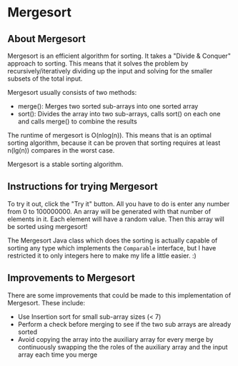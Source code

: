 # Mergesort

## About Mergesort

Mergesort is an efficient algorithm for sorting. It takes a "Divide & Conquer" approach to sorting.
This means that it solves the problem by recursively/iteratively dividing up the input and solving
for the smaller subsets of the total input.

Mergesort usually consists of two methods:

* merge(): Merges two sorted sub-arrays into one sorted array
* sort(): Divides the array into two sub-arrays, calls sort() on each one and calls merge() to combine
the results

The runtime of mergesort is O(nlog(n)). This means that is an optimal sorting algorithm, because it
can be proven that sorting requires at least n(lg(n)) compares in the worst case.

Mergesort is a stable sorting algorithm.

## Instructions for trying Mergesort

To try it out, click the "Try it" button. All you have to do is enter any number from 0 to 100000000.
An array will be generated with that number of elements in it. Each element will have a random value.
Then this array will be sorted using mergesort!
    
The Mergesort Java class which does the sorting is actually capable of sorting any type which
implements the `Comparable` interface, but I have restricted it to only integers here to make my
life a little easier. :)

## Improvements to Mergesort

There are some improvements that could be made to this implementation of Mergesort. These include:

* Use Insertion sort for small sub-array sizes (< 7)
* Perform a check before merging to see if the two sub arrays are already sorted
* Avoid copying the array into the auxiliary array for every merge by continuously swapping the
the roles of the auxiliary array and the input array each time you merge
